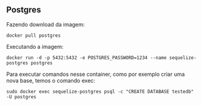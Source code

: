 ## Postgres

Fazendo download da imagem:

`docker pull postgres`

Executando a imagem:

`docker run -d -p 5432:5432 -e POSTGRES_PASSWORD=1234 --name sequelize-postgres postgres`

Para executar comandos nesse container, como por exemplo criar uma nova base, temos o comando exec:

`sudo docker exec sequelize-postgres psql -c "CREATE DATABASE testedb" -U postgres`